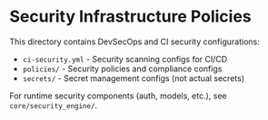 # Security Infrastructure Policies

This directory contains DevSecOps and CI security configurations:

- `ci-security.yml` - Security scanning configs for CI/CD
- `policies/` - Security policies and compliance configs
- `secrets/` - Secret management configs (not actual secrets)

For runtime security components (auth, models, etc.), see `core/security_engine/`.
